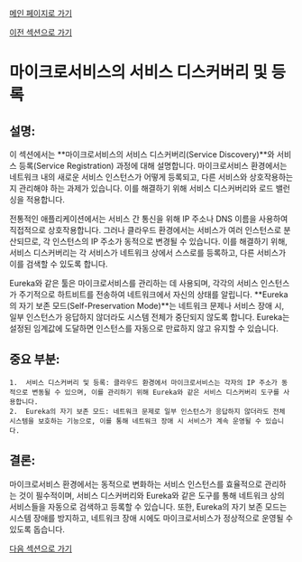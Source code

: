 [메인 페이지로 가기](main.md)

[이전 섹션으로 가기](section_5.md)

# 마이크로서비스의 서비스 디스커버리 및 등록

## 설명:

이 섹션에서는 **마이크로서비스의 서비스 디스커버리(Service Discovery)**와 서비스 등록(Service Registration) 과정에 대해 설명합니다. 마이크로서비스 환경에서는 네트워크 내의 새로운 서비스 인스턴스가 어떻게 등록되고, 다른 서비스와 상호작용하는지 관리해야 하는 과제가 있습니다. 이를 해결하기 위해 서비스 디스커버리와 로드 밸런싱을 적용합니다.

전통적인 애플리케이션에서는 서비스 간 통신을 위해 IP 주소나 DNS 이름을 사용하여 직접적으로 상호작용합니다. 그러나 클라우드 환경에서는 서비스가 여러 인스턴스로 분산되므로, 각 인스턴스의 IP 주소가 동적으로 변경될 수 있습니다. 이를 해결하기 위해, 서비스 디스커버리는 각 서비스가 네트워크 상에서 스스로를 등록하고, 다른 서비스가 이를 검색할 수 있도록 합니다.

Eureka와 같은 툴은 마이크로서비스를 관리하는 데 사용되며, 각각의 서비스 인스턴스가 주기적으로 하트비트를 전송하여 네트워크에서 자신의 상태를 알립니다. **Eureka의 자기 보존 모드(Self-Preservation Mode)**는 네트워크 문제나 서비스 장애 시, 일부 인스턴스가 응답하지 않더라도 시스템 전체가 중단되지 않도록 합니다. Eureka는 설정된 임계값에 도달하면 인스턴스를 자동으로 만료하지 않고 유지할 수 있습니다.

## 중요 부분:

	1.	서비스 디스커버리 및 등록: 클라우드 환경에서 마이크로서비스는 각자의 IP 주소가 동적으로 변동될 수 있으며, 이를 관리하기 위해 Eureka와 같은 서비스 디스커버리 도구를 사용합니다.
	2.	Eureka의 자기 보존 모드: 네트워크 문제로 일부 인스턴스가 응답하지 않더라도 전체 시스템을 보호하는 기능으로, 이를 통해 네트워크 장애 시 서비스가 계속 운영될 수 있습니다.

## 결론:

마이크로서비스 환경에서는 동적으로 변화하는 서비스 인스턴스를 효율적으로 관리하는 것이 필수적이며, 서비스 디스커버리와 Eureka와 같은 도구를 통해 네트워크 상의 서비스들을 자동으로 검색하고 등록할 수 있습니다. 또한, Eureka의 자기 보존 모드는 시스템 장애를 방지하고, 네트워크 장애 시에도 마이크로서비스가 정상적으로 운영될 수 있도록 돕습니다.

[다음 섹션으로 가기](section_7.md)
